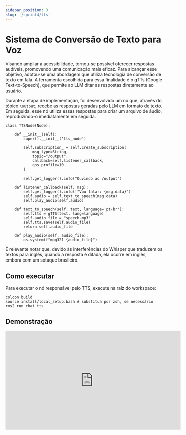 ```yaml
---
sidebar_position: 3
slug: '/sprint4/tts'
---
```


# Sistema de Conversão de Texto para Voz

Visando ampliar a acessibilidade, tornou-se possível oferecer respostas audíveis, promovendo uma comunicação mais eficaz. Para alcançar esse objetivo, adotou-se uma abordagem que utiliza tecnologia de conversão de texto em fala. A ferramenta escolhida para essa finalidade é o gTTs (Google Text-to-Speech), que permite ao LLM ditar as respostas diretamente ao usuário.

Durante a etapa de implementação, foi desenvolvido um nó que, através do tópico ```\output```, recebe as respostas geradas pelo LLM em formato de texto. Em seguida, esse nó utiliza essas respostas para criar um arquivo de áudio, reproduzindo-o imediatamente em seguida.
```
class TTSNode(Node):

    def __init__(self):
        super().__init__('tts_node')

        self.subscription_ = self.create_subscription(
            msg_type=String,
            topic="/output",
            callback=self.listener_callback,
            qos_profile=10
        )

        self.get_logger().info("Ouvindo ao /output")

    def listener_callback(self, msg):
        self.get_logger().info(f"Vou falar: {msg.data}")
        self.audio = self.text_to_speech(msg.data)
        self.play_audio(self.audio)
    
    def text_to_speech(self, text, language='pt-br'):
        self.tts = gTTS(text, lang=language)
        self.audio_file = "speech.mp3"
        self.tts.save(self.audio_file)
        return self.audio_file
    
    def play_audio(self, audio_file):
        os.system(f"mpg321 {audio_file}")
```

É relevante notar que, devido às interferências do Whisper que traduzem os textos para inglês, quando a resposta é ditada, ela ocorre em inglês, embora com um sotaque brasileiro.

## Como executar

Para executar o nó responsável pelo TTS, execute na raíz do workspace:

```
colcon build
source install/local_setup.bash # substitua por zsh, se necessário
ros2 run chat tts
```

## Demonstração

<iframe width="560" height="315" src="https://www.youtube.com/embed/Zhh_MciKsNw?si=i7pW4PHAVQ91t-ft" title="YouTube video player" frameborder="0" allow="accelerometer; autoplay; clipboard-write; encrypted-media; gyroscope; picture-in-picture; web-share" allowfullscreen></iframe>
